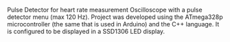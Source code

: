 Pulse Detector for heart rate measurement
Oscilloscope with a pulse detector menu (max 120 Hz). Project was developed using the ATmega328p microcontroller (the same that is used in Arduino) and the C++ language.  It is configured to be displayed in a SSD1306 LED display.
